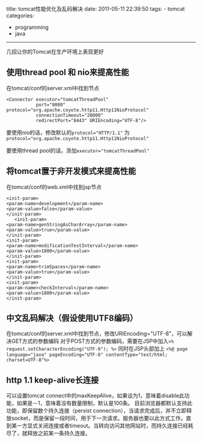 title: tomcat性能优化及乱码解决
date: 2011-05-11 22:39:50
tags:
	- tomcat
categories:
  - programming
  - java
---

几招让你的Tomcat在生产环境上表现更好

<!--more-->


## 使用thread pool 和 nio来提高性能
在tomcat/conf的server.xml中找到<Connector>节点

``` [xml]
<Connector executor="tomcatThreadPool"  
           port="8080" protocol="org.apache.coyote.http11.Http11NioProtocol"  
           connectionTimeout="20000"   
           redirectPort="8443" URIEncoding="UTF-8"/>  
```
 
要使用nio的话，修改默认的`protocol="HTTP/1.1"` 为 `protocol="org.apache.coyote.http11.Http11NioProtocol"`
 
要使用thread pool的话，添加`executor="tomcatThreadPool"`
 
 
## 将tomcat置于非开发模式来提高性能
在tomcat/conf的web.xml中找到<servlet><servlet-name>jsp</servlet-name>节点

``` [xml]
<init-param>  
<param-name>development</param-name>  
<param-value>false</param-value>  
</init-param>  
   <init-param>  
<param-name>genStringAsCharArray</param-name>  
<param-value>true</param-value>  
</init-param>  
<init-param>  
<param-name>modificationTestInterval</param-name>  
<param-value>1800</param-value>  
</init-param>  
<init-param>  
<param-name>trimSpaces</param-name>  
<param-value>true</param-value>  
</init-param>  
<init-param>  
<param-name>checkInterval</param-name>  
<param-value>1800</param-value>  
</init-param>  
```

## 中文乱码解决（假设使用UTF8编码）
在tomcat/conf的server.xml中找到<Connector>节点，修改URIEncoding="UTF-8"，可以解决GET方式的参数编码
对于POST方式的参数编码，需要在JSP中加入`<%  request.setCharacterEncoding("UTF-8"); %>`
同时在JSP头部加上
`<%@ page language="java" pageEncoding="UTF-8" contentType="text/html; charset=UTF-8"%>`
 
## http 1.1 keep-alive长连接
可以设置tomcat connect中的maxKeepAlive，如果设为1，意味着disable此功能，如果是－1，意味着没有数量限制，默认是100条。
目前浏览器都默认支持此功能，即保留数个持久连接（persist connection），当请求完成后，并不立即释放socket，而是保留一段时间，用于下一次请求。服务器也要以此方式工作。直到某一方显式关闭连接或者timeout。当转向访问其他网站时，而持久连接已经耗尽了，就释放之前某一条持久连接。
 